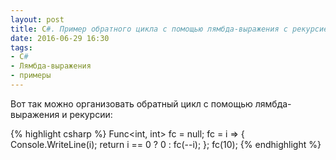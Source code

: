 ```yaml
---
layout: post
title: С#. Пример обратного цикла с помощью лямбда-выражения с рекурсией.
date: 2016-06-29 16:30
tags:
- C#
- Лямбда-выражения
- примеры
---
```


Вот так можно организовать обратный цикл с помощью лямбда-выражения и рекурсии:

{% highlight csharp %}
Func<int, int> fc = null;
fc = i =>
{
  Console.WriteLine(i);
  return i == 0 ? 0 : fc(--i);
};
fc(10);
{% endhighlight %}
<p></p>
